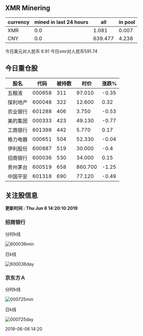 ## XMR Minering

|currency|mined in last 24 hours|all|in pool|
|---|---|---|---|
|XMR|0.0|1.081|0.007|
|CNY|0.0|639.477|4.238|

今日美元对人民币 6.91	今日xmr对人民币591.74


## 今日重仓股 

|股名|代码|被持数|时价|涨跌%|
|---|---|---|---|---|
|五粮液|000858|311|97.010|-0.35|
|保利地产|600048|322|12.600|0.32|
|农业银行|601288|406|3.750|-0.53|
|美的集团|000333|423|49.130|-0.77|
|工商银行|601398|442|5.770|0.17|
|格力电器|000651|504|52.330|-0.04|
|伊利股份|600887|519|30.000|-0.4|
|招商银行|600036|530|34.000|0.15|
|贵州茅台|600519|658|860.700|-1.25|
|中国平安|601318|690|77.120|-0.49|

## 关注股信息
**更新时间 : Thu Jun  6 14:20:10 2019**
### 招商银行 
分时k线

![600036min](http://image.sinajs.cn/newchart/min/n/sh600036.gif)

日k线

![600036day](http://image.sinajs.cn/newchart/daily/n/sh600036.gif)

### 京东方Ａ 
分时k线

![000725min](http://image.sinajs.cn/newchart/min/n/sz000725.gif)

日k线

![000725day](http://image.sinajs.cn/newchart/daily/n/sz000725.gif)

2019-06-06 14:20